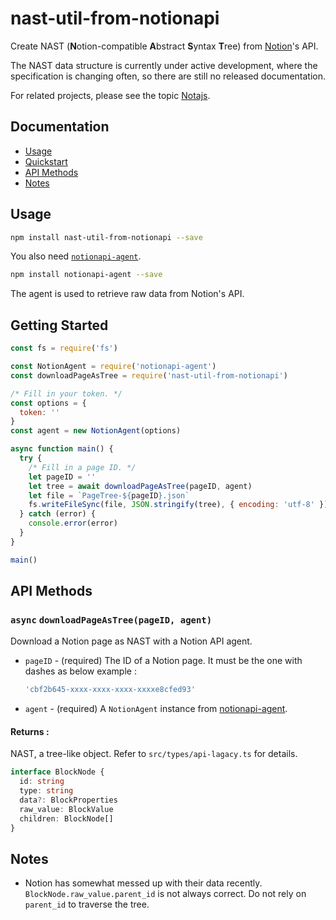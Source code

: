 # nast-util-from-notionapi

Create NAST (**N**otion-compatible **A**bstract **S**yntax **T**ree) from [Notion](https://www.notion.so)'s API.

The NAST data structure is currently under active development, where the specification is changing often, so there are still no released documentation.

 For related projects, please see the topic [Notajs](https://github.com/topics/notajs).

## Documentation

* [Usage](#Usage)
* [Quickstart](#Quickstart)
* [API Methods](#API-Methods)
* [Notes](#Notes)

## Usage

```bash
npm install nast-util-from-notionapi --save
```

You also need [`notionapi-agent`](https://github.com/dragonman225/notionapi-agent).

```bash
npm install notionapi-agent --save
```

The agent is used to retrieve raw data from Notion's API.

## Getting Started

```javascript
const fs = require('fs')

const NotionAgent = require('notionapi-agent')
const downloadPageAsTree = require('nast-util-from-notionapi')

/* Fill in your token. */
const options = {
  token: ''
}
const agent = new NotionAgent(options)

async function main() {
  try {
    /* Fill in a page ID. */
    let pageID = ''
    let tree = await downloadPageAsTree(pageID, agent)
    let file = `PageTree-${pageID}.json`
    fs.writeFileSync(file, JSON.stringify(tree), { encoding: 'utf-8' })
  } catch (error) {
    console.error(error)
  }
}

main()
```

## API Methods

### `async` `downloadPageAsTree(pageID, agent)`

Download a Notion page as NAST with a Notion API agent.

* `pageID` - (required) The ID of a Notion page. It must be the one with dashes as below example :

  ```javascript
  'cbf2b645-xxxx-xxxx-xxxx-xxxxe8cfed93'
  ```

* `agent` - (required) A `NotionAgent` instance from [notionapi-agent](https://github.com/dragonman225/notionapi-agent).

#### Returns :

NAST, a tree-like object. Refer to `src/types/api-lagacy.ts` for details.

```typescript
interface BlockNode {
  id: string
  type: string
  data?: BlockProperties
  raw_value: BlockValue
  children: BlockNode[]
}
```

## Notes

* Notion has somewhat messed up with their data recently. `BlockNode.raw_value.parent_id` is not always correct. Do not rely on `parent_id` to traverse the tree.
